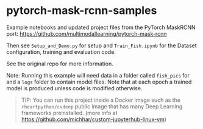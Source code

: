 # pytorch-mask-rcnn-samples

Example notebooks and updated project files from the PyTorch MaskRCNN port:  https://github.com/multimodallearning/pytorch-mask-rcnn

Then see `Setup_and_Demo.py` for setup and `Train_Fish.ipynb` for the Dataset configuration, training and evaluation code.

See the original repo for more information.

Note:  Running this example will need data in a folder called `fish_pics` for and a `logs` folder to contain model files.  Note that at each epoch a trained model is produced unless code is modified otherwise.

> TIP:  You can run this project inside a Docker image such as the `rheartpython/cvdeep` public image that has many Deep Learning frameworks preinstalled.  (more info at https://github.com/michhar/custom-jupyterhub-linux-vm)

